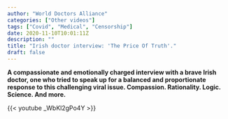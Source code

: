 ```yaml
---
author: "World Doctors Alliance"
categories: ["Other videos"]
tags: ["Covid", "Medical", "Censorship"]
date: 2020-11-10T10:01:11Z
description: ""
title: "Irish doctor interview: 'The Price Of Truth'."
draft: false
---
```


**A compassionate and emotionally charged interview with a brave Irish  doctor, one who tried to speak up for a balanced and proportionate response to this challenging viral issue. Compassion. Rationality. Logic. Science. And more.**  

{{< youtube _WbKl2gPo4Y >}}

